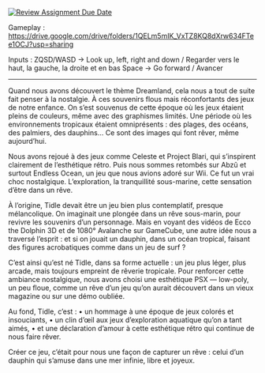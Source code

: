 [![Review Assignment Due Date](https://classroom.github.com/assets/deadline-readme-button-22041afd0340ce965d47ae6ef1cefeee28c7c493a6346c4f15d667ab976d596c.svg)](https://classroom.github.com/a/tcwhlYLU)

Gameplay : 
https://drive.google.com/drive/folders/1QELm5mIK_VxTZ8KQ8dXrw634FTee1OCJ?usp=sharing


Inputs : 
ZQSD/WASD -> Look up, left, right and down / Regarder vers le haut, la gauche, la droite et en bas
Space -> Go forward / Avancer

-----------------------------------

Quand nous avons découvert le thème Dreamland, cela nous a tout de suite fait penser à la nostalgie. À ces souvenirs flous mais réconfortants des jeux de notre enfance. On s’est souvenus de cette époque où les jeux étaient pleins de couleurs, même avec des graphismes limités. Une période où les environnements tropicaux étaient omniprésents : des plages, des océans, des palmiers, des dauphins… Ce sont des images qui font rêver, même aujourd’hui.

Nous avons rejoué à des jeux comme Celeste et Project Blari, qui s’inspirent clairement de l’esthétique rétro. Puis nous sommes retombés sur Abzû et surtout Endless Ocean, un jeu que nous avions adoré sur Wii. Ce fut un vrai choc nostalgique. L’exploration, la tranquillité sous-marine, cette sensation d’être dans un rêve.

À l’origine, Tidle devait être un jeu bien plus contemplatif, presque mélancolique. On imaginait une plongée dans un rêve sous-marin, pour revivre les souvenirs d’un personnage. Mais en voyant des vidéos de Ecco the Dolphin 3D et de 1080° Avalanche sur GameCube, une autre idée nous a traversé l’esprit : et si on jouait un dauphin, dans un océan tropical, faisant des figures acrobatiques comme dans un jeu de surf ?

C’est ainsi qu’est né Tidle, dans sa forme actuelle : un jeu plus léger, plus arcade, mais toujours empreint de rêverie tropicale. Pour renforcer cette ambiance nostalgique, nous avons choisi une esthétique PSX — low-poly, un peu floue, comme un rêve d’un jeu qu’on aurait découvert dans un vieux magazine ou sur une démo oubliée.

Au fond, Tidle, c’est :
	•	un hommage à une époque de jeux colorés et insouciants,
	•	un clin d’œil aux jeux d’exploration aquatique qu’on a tant aimés,
	•	et une déclaration d’amour à cette esthétique rétro qui continue de nous faire rêver.

Créer ce jeu, c’était pour nous une façon de capturer un rêve : celui d’un dauphin qui s’amuse dans une mer infinie, libre et joyeux.